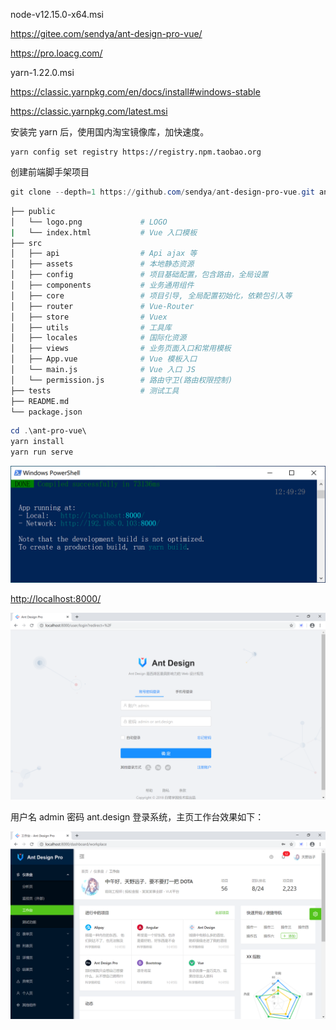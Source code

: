 



node-v12.15.0-x64.msi

https://gitee.com/sendya/ant-design-pro-vue/

https://pro.loacg.com/



yarn-1.22.0.msi

https://classic.yarnpkg.com/en/docs/install#windows-stable

https://classic.yarnpkg.com/latest.msi



安装完 yarn 后，使用国内淘宝镜像库，加快速度。

```
yarn config set registry https://registry.npm.taobao.org
```

创建前端脚手架项目

```powershell
git clone --depth=1 https://github.com/sendya/ant-design-pro-vue.git ant-pro-vue
```

```bash
├── public
│   └── logo.png             # LOGO
|   └── index.html           # Vue 入口模板
├── src
│   ├── api                  # Api ajax 等
│   ├── assets               # 本地静态资源
│   ├── config               # 项目基础配置，包含路由，全局设置
│   ├── components           # 业务通用组件
│   ├── core                 # 项目引导, 全局配置初始化，依赖包引入等
│   ├── router               # Vue-Router
│   ├── store                # Vuex
│   ├── utils                # 工具库
│   ├── locales              # 国际化资源
│   ├── views                # 业务页面入口和常用模板
│   ├── App.vue              # Vue 模板入口
│   └── main.js              # Vue 入口 JS
│   └── permission.js        # 路由守卫(路由权限控制)
├── tests                    # 测试工具
├── README.md
└── package.json
```



```powershell
cd .\ant-pro-vue\
yarn install
yarn run serve
```



![image-20200211125504119](images/image-20200211125504119.png)



[http://localhost:8000/](http://localhost:8000/)

![image-20200211125716324](images/image-20200211125716324.png)

用户名 admin 密码 ant.design 登录系统，主页工作台效果如下：

![image-20200211131809485](images/image-20200211131809485.png)